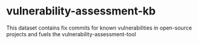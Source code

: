 # vulnerability-assessment-kb
This dataset contains fix commits for known vulnerabilities in open-source projects and fuels the vulnerability-assessment-tool
